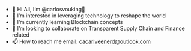 

- 👋 Hi All, I’m @carlosvouking👋
- 👀 I’m interested in leveraging technology to reshape the world
- 🌱 I’m currently learning Blockchain concepts
- 💞️ I’m looking to collaborate on Transparent Supply Chain and Finance related
- 📫 How to reach me email: cacarlveenerd@outlook.com

<!---
carlosvouking/carlosvouking is a ✨ special ✨ repository because its `README.md` (this file) appears on your GitHub profile.
You can click the Preview link to take a look at your changes.
--->
